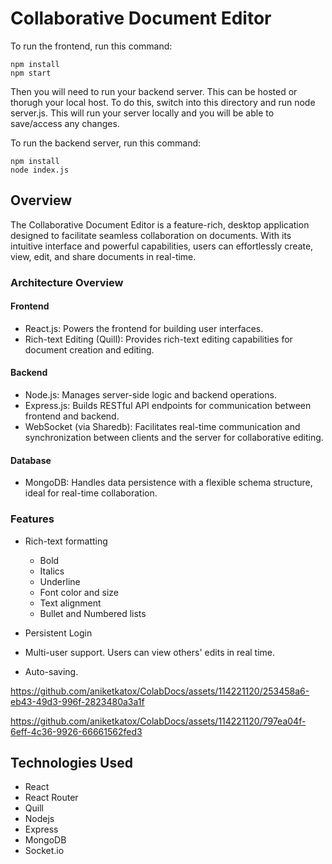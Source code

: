 # Collaborative Document Editor

To run the frontend, run this command:

```
npm install
npm start
```

Then you will need to run your backend server. This can be hosted or thorugh your local host. To do this, switch into this directory and run node server.js. This will run your server locally and you will be able to save/access any changes.

To run the backend server, run this command:

```
npm install
node index.js
```

## Overview

The Collaborative Document Editor is a feature-rich, desktop application designed to facilitate seamless collaboration on documents. With its intuitive interface and powerful capabilities, users can effortlessly create, view, edit, and share documents in real-time.

### Architecture Overview

#### Frontend

* React.js: Powers the frontend for building user interfaces.
* Rich-text Editing (Quill): Provides rich-text editing capabilities for document creation and editing.

#### Backend

* Node.js: Manages server-side logic and backend operations.
* Express.js: Builds RESTful API endpoints for communication between frontend and backend.
* WebSocket (via Sharedb): Facilitates real-time communication and synchronization between clients and the server for collaborative editing.

#### Database

* MongoDB: Handles data persistence with a flexible schema structure, ideal for real-time collaboration.

### Features
* Rich-text formatting
  * Bold
  * Italics
  * Underline
  * Font color and size
  * Text alignment
  * Bullet and Numbered lists
 
* Persistent Login
* Multi-user support. Users can view others' edits in real time.
* Auto-saving.


https://github.com/aniketkatox/ColabDocs/assets/114221120/253458a6-eb43-49d3-996f-2823480a3a1f




https://github.com/aniketkatox/ColabDocs/assets/114221120/797ea04f-6eff-4c36-9926-66661562fed3



## Technologies Used
* React  
* React Router  
* Quill  
* Nodejs  
* Express  
* MongoDB  
* Socket.io  
